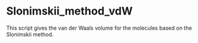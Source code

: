 # Slonimskii_method_vdW
This script gives the van der Waals volume for the molecules based on the Slonimskii method. 
